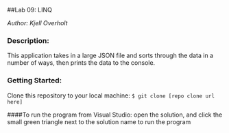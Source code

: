 ﻿##Lab 09: LINQ

*Author: Kjell Overholt*

### Description:
This application takes in a large JSON file and sorts through the data in a number of ways, then prints the data to the console.

### Getting Started:
Clone this repository to your local machine:
`$ git clone [repo clone url here]`

####To run the program from Visual Studio:
open the solution, and click the small green triangle next to the solution name to run the program

